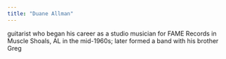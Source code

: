 ```yaml
---
title: "Duane Allman"
---
```

guitarist who began his career as a studio musician for FAME Records in Muscle Shoals, AL in the mid-1960s; later formed a band with his brother Greg

